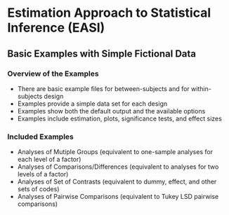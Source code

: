 # Estimation Approach to Statistical Inference (EASI)

## Basic Examples with Simple Fictional Data

### Overview of the Examples

- There are basic example files for between-subjects and for within-subjects design
- Examples provide a simple data set for each design
- Examples show both the default output and the available options
- Examples include estimation, plots, significance tests, and effect sizes

### Included Examples

- Analyses of Mutiple Groups (equivalent to one-sample analyses for each level of a factor)
- Analyses of Comparisons/Differences (equivalent to analyses for two levels of a factor)
- Analyses of Set of Contrasts (equivalent to dummy, effect, and other sets of codes)
- Analyses of Pairwise Comparisons (equivalent to Tukey LSD pairwise comparisons)
